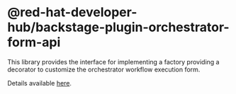 # @red-hat-developer-hub/backstage-plugin-orchestrator-form-api

This library provides the interface for implementing a factory providing a decorator to customize the orchestrator workflow execution form.

Details available [here](../orchestrator/docs/extensibleForm.md).
